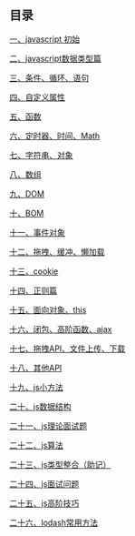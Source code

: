 ## 目录[一、javascript 初始](js-01%20javascript%20初始.md)[二、javascript数据类型篇](js-02%20javascript数据类型篇.md)[三、条件、循环、语句](js-03%20条件、循环、语句.md)[四、自定义属性](js-04%20自定义属性.md)[五、函数](js-05%20函数.md)[六、定时器、时间、Math](js-06%20定时器、时间、Math.md)[七、字符串、对象](js-07%20字符串、对象.md)[八、数组](js-08%20数组.md)[九、DOM](js-09%20DOM.md)[十、BOM](js-10%20BOM.md)[十一、事件对象](js-11%20事件对象.md)[十二、拖拽、缓冲、懒加载](js-12%20拖拽、缓冲、懒加载.md)[十三、cookie](js-13%20cookie.md)[十四、正则篇](js-14%20正则篇.md)[十五、面向对象、this](js-15%20面向对象、this.md)[十六、闭包、高阶函数、ajax](js-16%20闭包、高阶函数、ajax.md)[十七、拖拽API、文件上传、下载](js-17%20拖拽API、文件上传、下载.md)[十八、其他API](js-18%20其他API.md)[十九、js小方法](js小方法.md)[二十、js数据结构](js数据结构.md)[二十一、js理论面试题](js理论面试题.md)[二十二、js算法](js算法.md)[二十三、js类型整合（助记）](js类型整合（助记）.md)[二十四、js面试问题](js面试问题.md)[二十五、js高阶技巧](js高阶技巧.md)[二十六、lodash常用方法](lodash常用方法.md)<Vssue title="Javascript" />